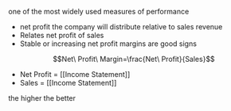 one of the most widely used measures of performance
- net profit the company will distribute relative to sales revenue
- Relates net profit of sales
- Stable or increasing net profit margins are good signs

$$Net\ Profit\ Margin=\frac{Net\ Profit}{Sales}$$
- Net Profit = [[Income Statement]]
- Sales = [[Income Statement]]

the higher the better